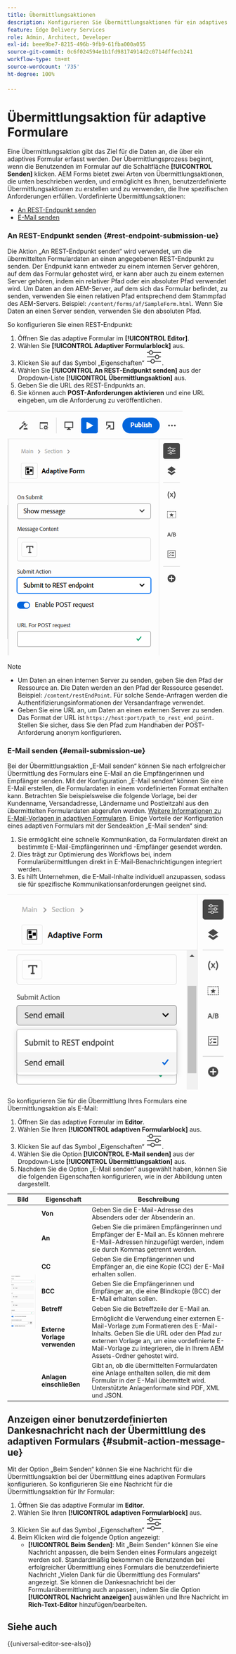```yaml
---
title: Übermittlungsaktionen
description: Konfigurieren Sie Übermittlungsaktionen für ein adaptives Formular.
feature: Edge Delivery Services
role: Admin, Architect, Developer
exl-id: beee9be7-8215-496b-9fb9-61fba000a055
source-git-commit: 0c6f024594e1b1fd98174914d2c0714dffecb241
workflow-type: tm+mt
source-wordcount: '735'
ht-degree: 100%

---
```


# Übermittlungsaktion für adaptive Formulare

Eine Übermittlungsaktion gibt das Ziel für die Daten an, die über ein adaptives Formular erfasst werden. Der Übermittlungsprozess beginnt, wenn die Benutzenden im Formular auf die Schaltfläche **[!UICONTROL Senden]** klicken. AEM Forms bietet zwei Arten von Übermittlungsaktionen, die unten beschrieben werden, und ermöglicht es Ihnen, benutzerdefinierte Übermittlungsaktionen zu erstellen und zu verwenden, die Ihre spezifischen Anforderungen erfüllen. Vordefinierte Übermittlungsaktionen:

<!--To define a Submit Action for an Adaptive Form, you use the Properties dialog of the **Adaptive Form block** in the **Editor**-->

* [An REST-Endpunkt senden](#rest-endpoint-submission-ue)
* [E-Mail senden](#email-submission-ue)


### An REST-Endpunkt senden {#rest-endpoint-submission-ue}

Die Aktion „An REST-Endpunkt senden“ wird verwendet, um die übermittelten Formulardaten an einen angegebenen REST-Endpunkt zu senden. Der Endpunkt kann entweder zu einem internen Server gehören, auf dem das Formular gehostet wird, er kann aber auch zu einem externen Server gehören, indem ein relativer Pfad oder ein absoluter Pfad verwendet wird. Um Daten an den AEM-Server, auf dem sich das Formular befindet, zu senden, verwenden Sie einen relativen Pfad entsprechend dem Stammpfad des AEM-Servers. Beispiel: `/content/forms/af/SampleForm.html`. Wenn Sie Daten an einen Server senden, verwenden Sie den absoluten Pfad.

<!--Configuring the Submit Action to REST Endpoint for Adaptive Forms offers several benefits such as:  
* It facilitates seamless integration of form data with external systems and services via RESTful APIs.  
* Offers flexibility in managing data submissions from Adaptive Forms, accommodating dynamic and complex data structures.  
* Allows dynamic mapping of form fields to parameters within the REST endpoint URL, enabling adaptable and customizable data submissions.
-->



So konfigurieren Sie einen REST-Endpunkt:

1. Öffnen Sie das adaptive Formular im **[!UICONTROL Editor]**.
1. Wählen Sie **[!UICONTROL Adaptiver Formularblock]** aus.
1. Klicken Sie auf das Symbol „Eigenschaften“ ![Eigenschaften](/help/forms/assets/Smock_Properties_18_N.svg).
1. Wählen Sie **[!UICONTROL An REST-Endpunkt senden]** aus der Dropdown-Liste **[!UICONTROL Übermittlungsaktion]** aus.
1. Geben Sie die URL des REST-Endpunkts an.
1. Sie können auch **POST-Anforderungen aktivieren** und eine URL eingeben, um die Anforderung zu veröffentlichen.

![Aktivieren einer POST-Anforderung für adaptive Formulare](/help/forms/assets/enable-post-request-ue.png)

>[!NOTE]
>
> * Um Daten an einen internen Server zu senden, geben Sie den Pfad der Ressource an. Die Daten werden an den Pfad der Ressource gesendet. Beispiel: `/content/restEndPoint`. Für solche Sende-Anfragen werden die Authentifizierungsinformationen der Versandanfrage verwendet.
> * Geben Sie eine URL an, um Daten an einen externen Server zu senden. Das Format der URL ist `https://host:port/path_to_rest_end_point`. Stellen Sie sicher, dass Sie den Pfad zum Handhaben der POST-Anforderung anonym konfigurieren.

### E-Mail senden {#email-submission-ue}

Bei der Übermittlungsaktion „E-Mail senden“ können Sie nach erfolgreicher Übermittlung des Formulars eine E-Mail an die Empfängerinnen und Empfänger senden. Mit der Konfiguration „E-Mail senden“ können Sie eine E-Mail erstellen, die Formulardaten in einem vordefinierten Format enthalten kann. Betrachten Sie beispielsweise die folgende Vorlage, bei der Kundenname, Versandadresse, Ländername und Postleitzahl aus den übermittelten Formulardaten abgerufen werden. [Weitere Informationen zu E-Mail-Vorlagen in adaptiven Formularen](/help/forms/html-email-templates-in-adaptive-forms.md). Einige Vorteile der Konfiguration eines adaptiven Formulars mit der Sendeaktion „E-Mail senden“ sind:

1. Sie ermöglicht eine schnelle Kommunikation, da Formulardaten direkt an bestimmte E-Mail-Empfängerinnen und -Empfänger gesendet werden.
1. Dies trägt zur Optimierung des Workflows bei, indem Formularübermittlungen direkt in E-Mail-Benachrichtigungen integriert werden.
1. Es hilft Unternehmen, die E-Mail-Inhalte individuell anzupassen, sodass sie für spezifische Kommunikationsanforderungen geeignet sind.

![Eigenschaften adaptiver Formulare im universellen Editor](/help/forms/assets/submit-actions-ue.png)


So konfigurieren Sie für die Übermittlung Ihres Formulars eine Übermittlungsaktion als E-Mail:

1. Öffnen Sie das adaptive Formular im **Editor**.
1. Wählen Sie Ihren **[!UICONTROL adaptiven Formularblock]** aus.
1. Klicken Sie auf das Symbol „Eigenschaften“ ![Eigenschaften](/help/forms/assets/Smock_Properties_18_N.svg).
1. Wählen Sie die Option **[!UICONTROL E-Mail senden]** aus der Dropdown-Liste **[!UICONTROL Übermittlungsaktion]** aus.
1. Nachdem Sie die Option „E-Mail senden“ ausgewählt haben, können Sie die folgenden Eigenschaften konfigurieren, wie in der Abbildung unten dargestellt.

<table>
  <thead>
    <tr>
      <th>Bild</th>
      <th>Eigenschaft</th>
      <th>Beschreibung</th>
    </tr>
  </thead>
  <tbody>
    <tr>
    <td rowspan="7"><img src="/help/forms/assets/email-config-ue.png" alt="E-Mail-Konfiguration"></td> 
    <td><b>Von</td>
    <td>Geben Sie die E-Mail-Adresse des Absenders oder der Absenderin an.</td>
    </tr>
    <tr>
      <td><b>An</td>
      <td>Geben Sie die primären Empfängerinnen und Empfänger der E-Mail an. Es können mehrere E-Mail-Adressen hinzugefügt werden, indem sie durch Kommas getrennt werden.</td>
    </tr>
    <tr>
      <td><b>CC</td>
      <td>Geben Sie die Empfängerinnen und Empfänger an, die eine Kopie (CC) der E-Mail erhalten sollen.</td>
    </tr>
    <tr>
      <td><b>BCC</td>
      <td>Geben Sie die Empfängerinnen und Empfänger an, die eine Blindkopie (BCC) der E-Mail erhalten sollen.</td>
    </tr>
    <tr>
      <td><b>Betreff</td>
      <td>Geben Sie die Betreffzeile der E-Mail an.</td>
    </tr>
    <tr>
      <td><b>Externe Vorlage verwenden</td>
      <td>Ermöglicht die Verwendung einer externen E-Mail-Vorlage zum Formatieren des E-Mail-Inhalts. Geben Sie die URL oder den Pfad zur externen Vorlage an, um eine vordefinierte E-Mail-Vorlage zu integrieren, die in Ihrem AEM Assets-Ordner gehostet wird.</td>
    </tr>
    <tr>
      <td><b>Anlagen einschließen</td>
      <td>Gibt an, ob die übermittelten Formulardaten eine Anlage enthalten sollen, die mit dem Formular in der E-Mail übermittelt wird. Unterstützte Anlagenformate sind PDF, XML und JSON.</td>
    </tr>
  </tbody>
</table>






<!--
        
        * **From**: The email address of the sender.
        * **To**: Specify the primary recipients of the email, multiple email addresses can be added, separated by commas.
        * **CC**: Specify the recipients who should receive a carbon copy (CC) of the email.
        * **BCC**: Specify the recipients who should receive a blind carbon copy (BCC) of the email.
        * **Subject**: Specify the subject line of the email.
        * **Use External Template**: Enables the use of an external email template for formatting the email content. Provide the URL or path to the External template path to integrate a pre-designed email template hosted in your AEM Assets folder.
        * **Include Attachment**: Specifies whether the submitted form data should include an attachment submitted through the form in the email.

    {width=50%,height=50%}![Enable post request for adaptive forms](/help/forms/assets/email-config-ue.png)

-->

## Anzeigen einer benutzerdefinierten Dankesnachricht nach der Übermittlung des adaptiven Formulars {#submit-action-message-ue}

Mit der Option „Beim Senden“ können Sie eine Nachricht für die Übermittlungsaktion bei der Übermittlung eines adaptiven Formulars konfigurieren. So konfigurieren Sie eine Nachricht für die Übermittlungsaktion für Ihr Formular:

1. Öffnen Sie das adaptive Formular im **Editor**.
1. Wählen Sie Ihren **[!UICONTROL adaptiven Formularblock]** aus.
1. Klicken Sie auf das Symbol „Eigenschaften“ ![Eigenschaften](/help/forms/assets/Smock_Properties_18_N.svg).
1. Beim Klicken wird die folgende Option angezeigt:
   * **[!UICONTROL Beim Senden]**: Mit „Beim Senden“ können Sie eine Nachricht anpassen, die beim Senden eines Formulars angezeigt werden soll. Standardmäßig bekommen die Benutzenden bei erfolgreicher Übermittlung eines Formulars die benutzerdefinierte Nachricht „Vielen Dank für die Übermittlung des Formulars“ angezeigt.
Sie können die Dankesnachricht bei der Formularübermittlung auch anpassen, indem Sie die Option **[!UICONTROL Nachricht anzeigen]** auswählen und Ihre Nachricht im **Rich-Text-Editor** hinzufügen/bearbeiten.


## Siehe auch

{{universal-editor-see-also}}

